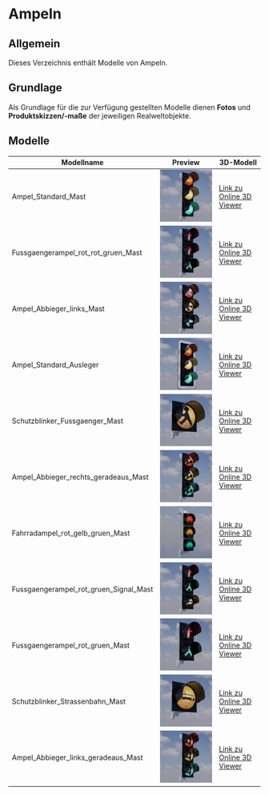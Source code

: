 # Ampeln
## Allgemein
Dieses Verzeichnis enthält Modelle von Ampeln.

## Grundlage
Als Grundlage für die zur Verfügung gestellten Modelle dienen **Fotos** und **Produktskizzen/-maße** der jeweiligen Realweltobjekte. 
## Modelle 
 | Modellname | Preview | 3D-Modell | 
 | --- | --- | --- |
| Ampel_Standard_Mast |![Image](../Thumbnails/Ampeln/Ampel_Standard_Mast.jpg)| [Link zu Online 3D Viewer](https://3dviewer.net/embed.html#model=https://github.com/rostock/3DModels/blob/dev/GLBFiles/Ampeln/Ampel_Standard_Mast.glb$camera=0,0,0$cameramode=perspective$envsettings=fishermans_bastion,on$backgroundcolor=200,200,200,255$defaultcolor=200,200,200$edgesettings=off,0,0,0,20)  |
| Fussgaengerampel_rot_rot_gruen_Mast |![Image](../Thumbnails/Ampeln/Fussgaengerampel_rot_rot_gruen_Mast.jpg)| [Link zu Online 3D Viewer](https://3dviewer.net/embed.html#model=https://github.com/rostock/3DModels/blob/dev/GLBFiles/Ampeln/Fussgaengerampel_rot_rot_gruen_Mast.glb$camera=0,0,0$cameramode=perspective$envsettings=fishermans_bastion,on$backgroundcolor=200,200,200,255$defaultcolor=200,200,200$edgesettings=off,0,0,0,20)  |
| Ampel_Abbieger_links_Mast |![Image](../Thumbnails/Ampeln/Ampel_Abbieger_links_Mast.jpg)| [Link zu Online 3D Viewer](https://3dviewer.net/embed.html#model=https://github.com/rostock/3DModels/blob/dev/GLBFiles/Ampeln/Ampel_Abbieger_links_Mast.glb$camera=0,0,0$cameramode=perspective$envsettings=fishermans_bastion,on$backgroundcolor=200,200,200,255$defaultcolor=200,200,200$edgesettings=off,0,0,0,20)  |
| Ampel_Standard_Ausleger |![Image](../Thumbnails/Ampeln/Ampel_Standard_Ausleger.jpg)| [Link zu Online 3D Viewer](https://3dviewer.net/embed.html#model=https://github.com/rostock/3DModels/blob/dev/GLBFiles/Ampeln/Ampel_Standard_Ausleger.glb$camera=0,0,0$cameramode=perspective$envsettings=fishermans_bastion,on$backgroundcolor=200,200,200,255$defaultcolor=200,200,200$edgesettings=off,0,0,0,20)  |
| Schutzblinker_Fussgaenger_Mast |![Image](../Thumbnails/Ampeln/Schutzblinker_Fussgaenger_Mast.jpg)| [Link zu Online 3D Viewer](https://3dviewer.net/embed.html#model=https://github.com/rostock/3DModels/blob/dev/GLBFiles/Ampeln/Schutzblinker_Fussgaenger_Mast.glb$camera=0,0,0$cameramode=perspective$envsettings=fishermans_bastion,on$backgroundcolor=200,200,200,255$defaultcolor=200,200,200$edgesettings=off,0,0,0,20)  |
| Ampel_Abbieger_rechts_geradeaus_Mast |![Image](../Thumbnails/Ampeln/Ampel_Abbieger_rechts_geradeaus_Mast.jpg)| [Link zu Online 3D Viewer](https://3dviewer.net/embed.html#model=https://github.com/rostock/3DModels/blob/dev/GLBFiles/Ampeln/Ampel_Abbieger_rechts_geradeaus_Mast.glb$camera=0,0,0$cameramode=perspective$envsettings=fishermans_bastion,on$backgroundcolor=200,200,200,255$defaultcolor=200,200,200$edgesettings=off,0,0,0,20)  |
| Fahrradampel_rot_gelb_gruen_Mast |![Image](../Thumbnails/Ampeln/Fahrradampel_rot_gelb_gruen_Mast.jpg)| [Link zu Online 3D Viewer](https://3dviewer.net/embed.html#model=https://github.com/rostock/3DModels/blob/dev/GLBFiles/Ampeln/Fahrradampel_rot_gelb_gruen_Mast.glb$camera=0,0,0$cameramode=perspective$envsettings=fishermans_bastion,on$backgroundcolor=200,200,200,255$defaultcolor=200,200,200$edgesettings=off,0,0,0,20)  |
| Fussgaengerampel_rot_gruen_Signal_Mast |![Image](../Thumbnails/Ampeln/Fussgaengerampel_rot_gruen_Signal_Mast.jpg)| [Link zu Online 3D Viewer](https://3dviewer.net/embed.html#model=https://github.com/rostock/3DModels/blob/dev/GLBFiles/Ampeln/Fussgaengerampel_rot_gruen_Signal_Mast.glb$camera=0,0,0$cameramode=perspective$envsettings=fishermans_bastion,on$backgroundcolor=200,200,200,255$defaultcolor=200,200,200$edgesettings=off,0,0,0,20)  |
| Fussgaengerampel_rot_gruen_Mast |![Image](../Thumbnails/Ampeln/Fussgaengerampel_rot_gruen_Mast.jpg)| [Link zu Online 3D Viewer](https://3dviewer.net/embed.html#model=https://github.com/rostock/3DModels/blob/dev/GLBFiles/Ampeln/Fussgaengerampel_rot_gruen_Mast.glb$camera=0,0,0$cameramode=perspective$envsettings=fishermans_bastion,on$backgroundcolor=200,200,200,255$defaultcolor=200,200,200$edgesettings=off,0,0,0,20)  |
| Schutzblinker_Strassenbahn_Mast |![Image](../Thumbnails/Ampeln/Schutzblinker_Strassenbahn_Mast.jpg)| [Link zu Online 3D Viewer](https://3dviewer.net/embed.html#model=https://github.com/rostock/3DModels/blob/dev/GLBFiles/Ampeln/Schutzblinker_Strassenbahn_Mast.glb$camera=0,0,0$cameramode=perspective$envsettings=fishermans_bastion,on$backgroundcolor=200,200,200,255$defaultcolor=200,200,200$edgesettings=off,0,0,0,20)  |
| Ampel_Abbieger_links_geradeaus_Mast |![Image](../Thumbnails/Ampeln/Ampel_Abbieger_links_geradeaus_Mast.jpg)| [Link zu Online 3D Viewer](https://3dviewer.net/embed.html#model=https://github.com/rostock/3DModels/blob/dev/GLBFiles/Ampeln/Ampel_Abbieger_links_geradeaus_Mast.glb$camera=0,0,0$cameramode=perspective$envsettings=fishermans_bastion,on$backgroundcolor=200,200,200,255$defaultcolor=200,200,200$edgesettings=off,0,0,0,20)  |
